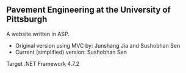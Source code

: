## Pavement Engineering at the University of Pittsburgh
A website written in ASP.

- Original version using MVC by: Junshang Jia and Sushobhan Sen
- Current (simplified) version: Sushobhan Sen

Target .NET Framework 4.7.2
